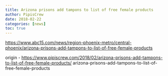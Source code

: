 ```yaml
---
title: Arizona prisons add tampons to list of free female products
author: PipisCrew
date: 2018-02-22
categories: [news]
toc: true
---
```


https://www.abc15.com/news/region-phoenix-metro/central-phoenix/arizona-prisons-add-tampons-to-list-of-free-female-products

origin - https://www.pipiscrew.com/2018/02/arizona-prisons-add-tampons-to-list-of-free-female-products/ arizona-prisons-add-tampons-to-list-of-free-female-products